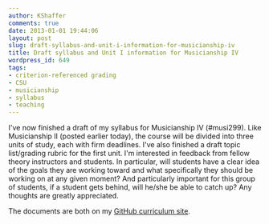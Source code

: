 ```yaml
---
author: KShaffer
comments: true
date: 2013-01-01 19:44:06
layout: post
slug: draft-syllabus-and-unit-i-information-for-musicianship-iv
title: Draft syllabus and Unit I information for Musicianship IV
wordpress_id: 649
tags:
- criterion-referenced grading
- CSU
- musicianship
- syllabus
- teaching
---
```


I've now finished a draft of my syllabus for Musicianship IV (#musi299). Like Musicianship II (posted earlier today), the course will be divided into three units of study, each with firm deadlines. I've also finished a draft topic list/grading rubric for the first unit. I'm interested in feedback from fellow theory instructors and students. In particular, will students have a clear idea of the goals they are working toward and what specifically they should be working on at any given moment? And particularly important for this group of students, if a student gets behind, will he/she be able to catch up? Any thoughts are greatly appreciated.

The documents are both on my [GitHub curriculum site](https://github.com/kshaffer/musicianship-curriculum).
